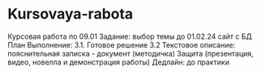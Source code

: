 # Kursovaya-rabota
Курсовая работа по 09.01
Задание: выбор темы до 01.02.24 сайт с БД
План
Выполнение:
3.1. Готовое решение 
3.2 Текстовое описание: пояснительная записка - документ (методичка)
Защита (презентация, видео, новелла и демонстрация работы)
Дедлайн: до практики
